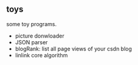 toys
------------
some toy programs.
+ picture donwloader
+ JSON parser
+ blogRank: list all page views of your csdn blog
+ linlink core algorithm